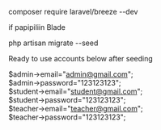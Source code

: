 composer require laravel/breeze --dev

if papipiliin
Blade

php artisan migrate --seed

Ready to use accounts below after seeding

$admin->email="admin@gmail.com";<br>
$admin->password="123123123";<br>
$student->email="student@gmail.com";<br>
$student->password="123123123";<br>
$teacher->email="teacher@gmail.com";<br>
$teacher->password="123123123";<br>
